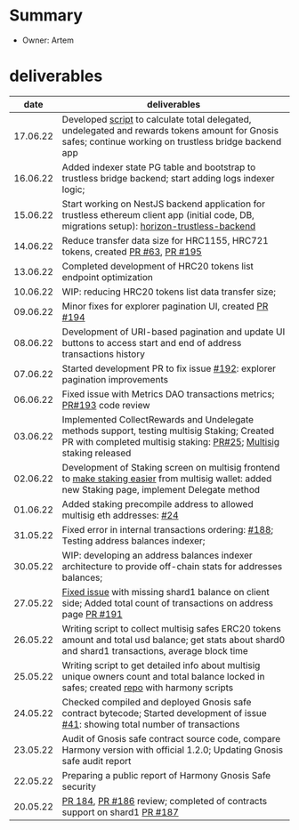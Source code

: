 # Summary
* Owner: Artem

# deliverables
| date     | deliverables                                                                                                                                                                                                                                                                             |
|----------|------------------------------------------------------------------------------------------------------------------------------------------------------------------------------------------------------------------------------------------------------------------------------------------|
| 17.06.22 | Developed [script](https://github.com/ArtemKolodko/harmony-scripts/commit/9ec9e5441089795f3e8562a733f5b6e6c51f9232) to calculate total delegated, undelegated and rewards tokens amount for Gnosis safes; continue working on trustless bridge backend app                               |
| 16.06.22 | Added indexer state PG table and bootstrap to trustless bridge backend; start adding logs indexer logic;                                                                                                                                                                                 |
| 15.06.22 | Start working on NestJS backend application for trustless ethereum client app (initial code, DB, migrations setup): [horizon-trustless-backend](https://github.com/ArtemKolodko/horizon-trustless-backend)                                                                               |
| 14.06.22 | Reduce transfer data size for HRC1155, HRC721 tokens, created [PR #63](https://github.com/harmony-one/explorer-v2-backend/pull/63), [PR #195](https://github.com/harmony-one/explorer-v2-frontend/pull/195)                                                                              |
| 13.06.22 | Completed development of HRC20 tokens list endpoint optimization                                                                                                                                                                                                                         |
| 10.06.22 | WIP: reducing HRC20 tokens list data transfer size;                                                                                                                                                                                                                                      |
| 09.06.22 | Minor fixes for explorer pagination UI, created [PR #194](https://github.com/harmony-one/explorer-v2-frontend/pull/194)                                                                                                                                                                  |
| 08.06.22 | Development of URI-based pagination and update UI buttons to access start and end of address transactions history                                                                                                                                                                        |
| 07.06.22 | Started development PR to fix issue [#192](https://github.com/harmony-one/explorer-v2-frontend/issues/192): explorer pagination improvements                                                                                                                                             |
| 06.06.22 | Fixed issue with Metrics DAO transactions metrics; [PR#193](https://github.com/harmony-one/explorer-v2-frontend/pull/193) code review                                                                                                                                                    |
| 03.06.22 | Implemented CollectRewards and Undelegate methods support, testing multisig Staking; Created PR with completed multisig staking: [PR#25](https://github.com/harmony-one/multisig-react/pull/25); [Multisig](https://multisig.harmony.one) staking released                               |
| 02.06.22 | Development of Staking screen on multisig frontend to [make staking easier](https://docs.harmony.one/home/developers/tutorials/staking-for-multisig) from multisig wallet: added new Staking page, implement Delegate method                                                             |
| 01.06.22 | Added staking precompile address to allowed multisig eth addresses: [#24](https://github.com/harmony-one/multisig-react/pull/24)                                                                                                                                                         |
| 31.05.22 | Fixed error in internal transactions ordering: [#188](https://github.com/harmony-one/explorer-v2-frontend/issues/188); Testing address balances indexer;                                                                                                                                 |
| 30.05.22 | WIP: developing an address balances indexer architecture to provide off-chain stats for addresses balances;                                                                                                                                                                              |
| 27.05.22 | [Fixed issue](https://github.com/harmony-one/explorer-v2-frontend/commit/325db8dd8271ed3cfdc7cb6ad0eef4781decc37d) with missing shard1 balance on client side; Added total count of transactions on address page [PR #191](https://github.com/harmony-one/explorer-v2-frontend/pull/191) |
| 26.05.22 | Writing script to collect multisig safes ERC20 tokens amount and total usd balance; get stats about shard0 and shard1 transactions, average block time                                                                                                                                   |
| 25.05.22 | Writing script to get detailed info about multisig unique owners count and total balance locked in safes; created [repo](https://github.com/ArtemKolodko/harmony-scripts) with harmony scripts                                                                                           |
| 24.05.22 | Checked compiled and deployed Gnosis safe contract bytecode; Started development of issue [#41](https://github.com/harmony-one/explorer-v2-frontend/issues/41): showing total number of transactions                                                                                     |
| 23.05.22 | Audit of Gnosis safe contract source code, compare Harmony version with official 1.2.0; Updating Gnosis safe audit report                                                                                                                                                                |
| 22.05.22 | Preparing a public report of Harmony Gnosis Safe security                                                                                                                                                                                                                                |
| 20.05.22 | [PR 184](https://github.com/harmony-one/explorer-v2-frontend/pull/184), [PR #186](https://github.com/harmony-one/explorer-v2-frontend/pull/186) review; completed of contracts support on shard1 [PR #187](https://github.com/harmony-one/explorer-v2-frontend/pull/187)                 |
